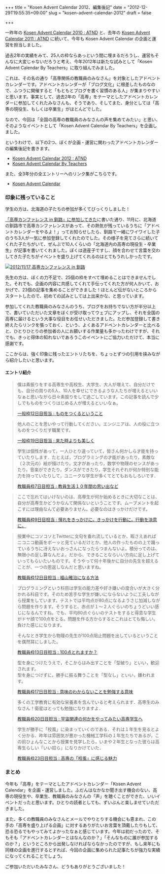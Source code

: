 +++
title = "Kosen Advent Calendar 2012、編集後記"
date = "2012-12-29T19:55:35+09:00"
slug = "kosen-advent-calendar-2012"
draft = false

+++

<p>一昨年の <a title="kosenconf Advent Calendar : 2010 : ATND" href="http://atnd.org/events/10508">Kosen Advent Calendar 2010 : ATND</a> と、去年の <a title="Kosen Advent Calendar 2011 : ATND" href="http://atnd.org/events/22570">Kosen Advent Calendar 2011 : ATND</a> に続いて、今年も Kosen Advent Calendar の企画と運営を担当しました。</p>
<p>過去2年の実績をみて、25人の枠ならあっという間に埋まるだろうし、運営もそんなに大変じゃないだろうと考え、今年2012年は新たな試みとして「Kosen Advent Calendar By Teachers」に取り組んでみました。</p>
<p>これは、その名の通り「高専関係の教職員のみなさん」を対象としたアドベントカレンダーです。アドベントカレンダーが「ブログ文化」に根差したものなので、ふつうに開催すると「もともとブログを書く習慣のある人」が集まりやすいと思います。事実として、過去2年の「高専」をテーマとしたアドベントカレンダーに参加してくれたみなさんも、そうであり、そしてまた、身分としては「高専の現役生、もしくは卒業生」がほとんどでした。</p>
<p>なので、今回は「全国の高専の教職員のみなさんの声を集めてみたい」と思い、そのようなイベントとして「Kosen Advent Calendar By Teachers」を企画しました。</p>
<p>というわけで、以下の2つ、ぼくが企画・運営に関わったアドベントカレンダーの編集後記を書きます。</p>
<ul>
<li><a href="http://atnd.org/events/34507" title="Kosen Advent Calendar 2012 : ATND">Kosen Advent Calendar 2012 : ATND</a></li>
<li><a href="http://kosen-teachers.tumblr.com/about" title="Kosen Advent Calendar By Teachers">Kosen Advent Calendar By Teachers</a></li>
</ul>
<p>また、全3年分の全エントリーへのリンク集がこちらです。</p>
<ul>
<li><a href="http://kosenconf.github.com/advent/" title="Kosen Advent Calendar">Kosen Advent Calendar</a></li>
</ul>
<h3>印象に残っていること</h3>
<p>学生の方は、北海道の子たちの参加が多くてびっくりしました！</p>
<p><a href="http://june29.jp/2012/11/19/kosenconf-062kushiro-part1/" title="「高専カンファレンス in 釧路」に参加してきた (前編) - 準二級.jp">「高専カンファレンス in 釧路」に参加してきた</a>に書いた通り、11月に、北海道の釧路市で高専カンファレンスがあって、その熱気が残っているうちに「アドベントカレンダーをやるよ！」ってお知らせしたら、釧路で一緒にワイワイした子のうち3人が一気に参加登録してくれたのでした。その様子を見てさらに続いてくれた子たちがいて、ぜんぶで10人くらいの「北海道内の高専の現役生・卒業生」が記事を書いてくれました。ぼくは道産子ですし、顔を合わせて言葉を交わしてきた子たちがイベントを盛り上げてくれるのはとてもうれしかったです。</p>
<p><a href="http://www.flickr.com/photos/magurojp/8200479970/" title="2012/11/17 高専カンファレンス in 釧路 by magurojp, on Flickr"><img src="http://farm9.staticflickr.com/8484/8200479970_ce8662bbd1_z.jpg" alt="2012/11/17 高専カンファレンス in 釧路"></a></p>
<p>先生の方は、ぼくの力不足で、25個の枠をすべて埋めることはできませんでした。それでも、企画の内容に共感してくれて手伝ってくれた方が何人かいて、おかげで、23個の記事を集めることができました！ほとんど伝がないところからスタートしたので、初めての試みとしては上出来かな、と思っています。</p>
<p>参加してくれた教職員のみなさんのうち、ブログをお持ちでない方が半分以上で、書いていただいた文章をぼくが受け取ってウェブにアップし、それを全国の高専に届けるという大事な役目をお任せいただきました。ただ参加登録して書き終えたらリンクを張っておく、という、よくあるアドベントカレンダーと比べると、ひとりひとりの参加者の人にお願いする作業量も多かったわけですが、それでも、きっと得体の知れないであろうこのイベントにご協力いただけて、本当に感謝です。</p>
<p>ここからは、強く印象に残ったエントリたちを、ちょっとずつの引用を挟みながら紹介したいと思います。</p>
<h4>エントリ紹介</h4>
<blockquote><p>
僕は素振りをする高専生や高校生、大学生、大人が増えて、自分だけでも、自分の周りの5人、10人を幸せにできるような人たちが増えるといいなぁと思いながら日々素振りをして過ごしています。この記事を読んで少しでもものをつくりはじめる人が増えるといいなぁ。</p>
<p><a class="quote" href="http://asonas.hatenablog.com/entry/2012/12/12/234856" title="ものをつくるということ - 良いあそなすちゃん">一般枠12日目担当 : ものをつくるということ</a>
</p></blockquote>
<blockquote><p>
他人のことを思いやって行動してください。エンジニアは、人の役に立つものをつくりだす職業です。</p>
<p><a class="quote" href="http://yusuke1994.tumblr.com/post/38300229214" title="うなすけとあれこれ — 来た時よりも美しく">一般枠19日目担当 : 来た時よりも美しく</a>
</p></blockquote>
<blockquote><p>
学生は個性があって，一人ひとり違っていて，皆さん何かしら才能を持っていたりします．たとえば，プログラミングの才能があったり，素敵な（２次元の）絵が描けたり，文才があったり，数学や物理のセンスがあったり，音楽ができたり，ダンスができたり，学生それぞれが何か特別な能力を持っていたりして，ユニークな学生が多くてとてもおもしろいです．</p>
<p><a class="quote" href="http://koshino56.tumblr.com/post/37362632232/10" title="教員生活１０年間の思い出など">教職員枠7日目担当 : 教員生活１０年間の思い出など</a>
</p></blockquote>
<blockquote><p>
ここで忘れてはいけないのは、高専生が何か始めるときに大切なことは、自分が高専生かどうかなんて関係ないということです。ムーブメントを起こすには理由なんて必要ありません。必要なのはきっかけだけです。</p>
<p><a class="quote" href="http://yusukeaoki.tumblr.com/post/37546749891" title="共に育つ日々 - 憧れをきっかけに。きっかけを行動に。行動を決意に。">教職員枠9日目担当 : 憧れをきっかけに。きっかけを行動に。行動を決意に。</a>
</p></blockquote>
<blockquote><p>
授業中にコソコソとTwitterに文句を垂れ流しているとか、暇さえあればニコニコ動画をボーッと見ているだけとか、他人の作ったものの上で踊っているうちに冴えないおっさんになったらつまんないよ。積分ってのは、無限小の足し算なんだよ。だから、できることならいい方向に足し上げていってもらいたいものです。そうやって何十年後かに自分の先生を超えることが、一つの恩返しなんだと思いますね。</p>
<p><a class="quote" href="http://kosen-teachers.tumblr.com/post/37778909039" title="Kosen Advent Calendar By Teachers">教職員枠12日目担当 : 福山雅治になる方法</a>
</p></blockquote>
<blockquote><p>
プログラミングという科目は学生の能力差や好き嫌いの度合いが大きく分かれる科目です。そのため苦手な学生が嫌いにならないように工夫しながら授業をしています。テストでは平均点が80点になるようさじ加減しながら問題を作ります。そうすると、赤点が１～２人ぐらいのちょうどいい感じになるんですね。でも、平均80点ぐらいのテストをすると得意な学生がドヤ顔で100点をとる。問題を作る方からするとこれはとても悔しい。負けた感じになります。</p>
<p>そんなとき学生から物理の先生が100点阻止問題を出しているということを偶然耳にしました。</p>
<p><a class="quote" href="http://m-kyoujyu.hatenablog.com/entry/2012/12/13/104524" title="100点とれますか？ - M教授を煽らないでください">教職員枠13日目担当 : 100点とれますか？</a>
</p></blockquote>
<blockquote><p>
型を身につけたうえで，そこからはみ出すことを「型破り」といい，歓迎されます。<br />
型を身につけずに，勝手に振る舞うことを「型なし」といい，嫌われます。</p>
<p><a class="quote" href="http://kosen-teachers.tumblr.com/post/38152665009" title="Kosen Advent Calendar By Teachers">教職員枠17日目担当 : 意味のわからないことを勉強する意味</a>
</p></blockquote>
<blockquote><p>
多くの工学教育に有効な栄養素を含んでいると考えられます．高専生のみなさん！衛星はとっても勉強になりますよ．</p>
<p><a class="quote" href="http://kosen-teachers.tumblr.com/post/38348197236" title="Kosen Advent Calendar By Teachers">教職員枠20日目担当 : 宇宙関連の何かをやってみたい高専学生へ</a>
</p></blockquote>
<blockquote><p>
学生が勝手に「校風」に染まっていくのである．それは１年生を見るとよく分かる．昨年は雰囲気が悪かった機械工学科の１年生たちであるが，この前ひょんなことから授業を見学したら，いまや２年生となった彼らは高専生らしい「いい奴ら」になりかけていた．</p>
<p><a class="quote" href="http://kosen-teachers.tumblr.com/post/38616582665" title="Kosen Advent Calendar By Teachers">教職員枠23日目担当 : 高専の「校風」に感じる魅力</a>
</p></blockquote>
<h3>まとめ</h3>
<p>今年も「高専」をテーマとしたアドベントカレンダー「Kosen Advent Calendar」を企画・運営しました。ふだんはなかなか聞き出す機会のない、高専の現役生や、卒業生、教職員のみなさんの「声」を聴くことができた、いいイベントだったと思います。ひとりの読者としても、ずいぶんと楽しませていただきました。</p>
<p>また、多くの教職員のみなさんとメールでやりとりする機会にも恵まれ、この手の「高専を盛り上げる企画」に対するありがたいお言葉を頂戴したりもして、恐る恐るでもやってみてよかったなぁと感じています。今年は初だったので、そもそも「アドベントカレンダーとはなんなのか？」「そんなものに誰が参加するのか？」というところから出発しなければならなかったのですが、もし来年にも同様の企画を進行するとすれば、今回の企画に集められた記事たちが強力な実績になってくれることでしょう。</p>
<p>ご参加いただいたみなさん、どうもありがとうございました！</p>
